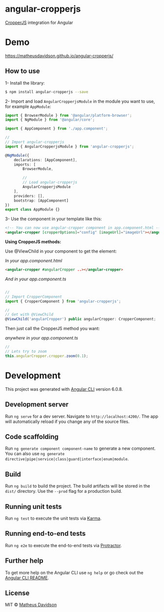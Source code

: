 # angular-cropperjs

[CropperJS](https://fengyuanchen.github.io/cropperjs/) integration for Angular

# Demo

https://matheusdavidson.github.io/angular-cropperjs/

## How to use

1- Install the library:

```bash
$ npm install angular-cropperjs --save
```

2- Import and load `AngularCropperjsModule` in the module you want to use, for example `AppModule`:

```typescript
import { BrowserModule } from '@angular/platform-browser';
import { NgModule } from '@angular/core';

import { AppComponent } from './app.component';

//
// Import angular-cropperjs
import { AngularCropperjsModule } from 'angular-cropperjs';

@NgModule({
    declarations: [AppComponent],
    imports: [
        BrowserModule,

        //
        // Load angular-cropperjs
        AngularCropperjsModule
    ],
    providers: [],
    bootstrap: [AppComponent]
})
export class AppModule {}
```

3- Use the component in your template like this:

```html
<!-- You can now use angular-cropper component in app.component.html -->
<angular-cropper [cropperOptions]="config" [imageUrl]="imageUrl"></angular-cropper>
```

**Using CropperJS methods:**

Use @ViewChild in your component to get the element:

_In your app.component.html_

```html
<angular-cropper #angularCropper ..></angular-cropper>
```

_And in your app.component.ts_

```js

//
// Import CropperComponent
import { CropperComponent } from 'angular-cropperjs';

//
// Get with @ViewChild
@ViewChild('angularCropper') public angularCropper: CropperComponent;
```

Then just call the CropperJS method you want:

_anywhere in your app.component.ts_

```js
//
// Lets try to zoom
this.angularCropper.cropper.zoom(0.1);
```

# Development

This project was generated with [Angular CLI](https://github.com/angular/angular-cli) version 6.0.8.

## Development server

Run `ng serve` for a dev server. Navigate to `http://localhost:4200/`. The app will automatically reload if you change any of the source files.

## Code scaffolding

Run `ng generate component component-name` to generate a new component. You can also use `ng generate directive|pipe|service|class|guard|interface|enum|module`.

## Build

Run `ng build` to build the project. The build artifacts will be stored in the `dist/` directory. Use the `--prod` flag for a production build.

## Running unit tests

Run `ng test` to execute the unit tests via [Karma](https://karma-runner.github.io).

## Running end-to-end tests

Run `ng e2e` to execute the end-to-end tests via [Protractor](http://www.protractortest.org/).

## Further help

To get more help on the Angular CLI use `ng help` or go check out the [Angular CLI README](https://github.com/angular/angular-cli/blob/master/README.md).

## License

MIT © [Matheus Davidson](mailto:matheusdavidson@gmail.com)
